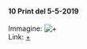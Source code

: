 #### 10 Print del 5-5-2019  
Immagine: ![+](https://i.imgur.com/6eiYMXm.jpg)  
Link: [+](https://editor.p5js.org/r.babolin@gmail.com/full/x-GCFE2Z6)
